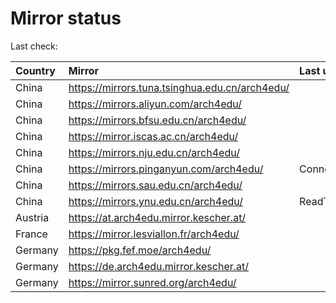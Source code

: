 <script src="./time.js"></script>
# Mirror status
Last check: <script type="text/javascript">localize(1677565578.9602802);</script>

|Country|Mirror|Last update|
|:------|:-----|:----------|
|China|https://mirrors.tuna.tsinghua.edu.cn/arch4edu/|<script type="text/javascript">localize(1677522956);</script>|
|China|https://mirrors.aliyun.com/arch4edu/|<script type="text/javascript">localize(1677522956);</script>|
|China|https://mirrors.bfsu.edu.cn/arch4edu/|<script type="text/javascript">localize(1677522956);</script>|
|China|https://mirror.iscas.ac.cn/arch4edu/|<script type="text/javascript">localize(1677522956);</script>|
|China|https://mirrors.nju.edu.cn/arch4edu/|<script type="text/javascript">localize(1677479685);</script>|
|China|https://mirrors.pinganyun.com/arch4edu/|ConnectionError|
|China|https://mirrors.sau.edu.cn/arch4edu/|<script type="text/javascript">localize(1673850842);</script>|
|China|https://mirrors.ynu.edu.cn/arch4edu/|ReadTimeout|
|Austria|https://at.arch4edu.mirror.kescher.at/|<script type="text/javascript">localize(1677522956);</script>|
|France|https://mirror.lesviallon.fr/arch4edu/|<script type="text/javascript">localize(1677522956);</script>|
|Germany|https://pkg.fef.moe/arch4edu/|<script type="text/javascript">localize(1677522956);</script>|
|Germany|https://de.arch4edu.mirror.kescher.at/|<script type="text/javascript">localize(1677522956);</script>|
|Germany|https://mirror.sunred.org/arch4edu/|<script type="text/javascript">localize(1677522956);</script>|

<script src="./tablefilter/tablefilter.js"></script>
<script src="./table.js"></script>